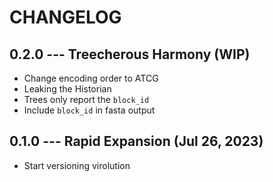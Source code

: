 # CHANGELOG

## 0.2.0 --- Treecherous Harmony (WIP)

- Change encoding order to ATCG
- Leaking the Historian
- Trees only report the `block_id`
- Include `block_id` in fasta output

## 0.1.0 --- Rapid Expansion (Jul 26, 2023)

- Start versioning virolution

